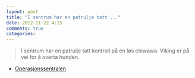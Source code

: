```yaml
---
layout: post
title: "I sentrum har en patrulje tatt ..."
date: 2012-11-22 4:15
comments: true
categories: 
---
```

> I sentrum har en patrulje tatt kontroll på en løs chiwawa. Viking er på vei for å overta hunden. 
- [Operasjonssentralen](https://twitter.com/oslopolitiops/status/271587616149868544)
